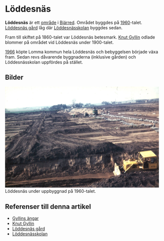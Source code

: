 # Löddesnäs

**Löddesnäs** är ett [område](område) i [Bjärred](bjärred). Området byggdes på [1960](1960)-talet. [Löddesnäs gård](löddesnäs%20gård) låg där [Löddesnässkolan](löddesnässkolan) byggdes sedan.

Fram till skiftet på 1860-talet var Löddesnäs betesmark. [Knut Gyllin](knut%20gyllin) odlade blommer på området vid Löddesnäs under 1900-talet.

[1966](1966) köpte Lomma kommun hela Löddesnäs och bebyggelsen började växa fram. Sedan revs dåvarende byggnaderna (inklusive gården) och Löddesnässkolan uppfördes på stället.

## Bilder

![Löddesnäs_001](images/löddesnäs_001.jpg)
Löddesnäs under uppbyggnad på 1960-talet.

## Referenser till denna artikel

* [Gyllins ängar](gyllins%20ängar)
* [Knut Gyllin](knut%20gyllin)
* [Löddesnäs gård](löddesnäs%20gård)
* [Löddesnässkolan](löddesnässkolan)
